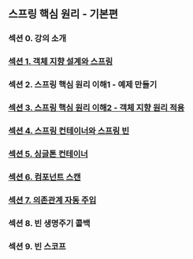 ## 스프링 핵심 원리 - 기본편

### 섹션 0. 강의 소개

### <a href="섹션 1. 객체 지향 설계와 스프링.md">섹션 1. 객체 지향 설계와 스프링</a>

### 섹션 2. 스프링 핵심 원리 이해1 - 예제 만들기

### <a href="섹션 3. 스프링 핵심 원리 이해2 - 객체 지향 원리 적용.md">섹션 3. 스프링 핵심 원리 이해2 - 객체 지향 원리 적용</a>

### <a href="섹션 4. 스프링 컨테이너와 스프링 빈.md">섹션 4. 스프링 컨테이너와 스프링 빈</a>

### <a href="섹션 5. 싱글톤 컨테이너.md">섹션 5. 싱글톤 컨테이너</a>

### <a href="섹션 6. 컴포넌트 스캔.md">섹션 6. 컴포넌트 스캔</a>

### <a href="섹션 7. 의존관계 자동 주입.md">섹션 7. 의존관계 자동 주입</a>

### 섹션 8. 빈 생명주기 콜백

### 섹션 9. 빈 스코프
